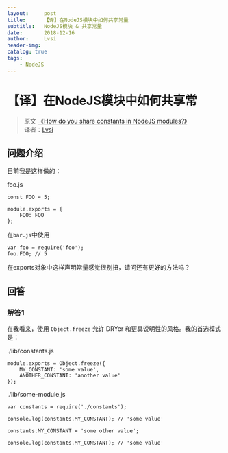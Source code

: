 ```yaml
---
layout:     post
title:      【译】在NodeJS模块中如何共享常量
subtitle:   NodeJS模块 & 共享常量
date:       2018-12-16
author:     Lvsi
header-img: 
catalog: true
tags:
    - NodeJS
---
```


# 【译】在NodeJS模块中如何共享常

> 原文 [《How do you share constants in NodeJS modules?》](https://stackoverflow.com/questions/8595509/how-do-you-share-constants-in-nodejs-modules)<br/>
> 译者：[Lvsi](https://github.com/Lvsi-China)

## 问题介绍

目前我是这样做的：

foo.js

```
const FOO = 5;

module.exports = {
    FOO: FOO
};
```

在```bar.js```中使用

<b></b>
```
var foo = require('foo');
foo.FOO; // 5
```

在exports对象中这样声明常量感觉很别扭，请问还有更好的方法吗？

## 回答

### 解答1

在我看来，使用 ```Object.freeze``` 允许 DRYer 和更具说明性的风格。我的首选模式是：

./lib/constants.js
```
module.exports = Object.freeze({
    MY_CONSTANT: 'some value',
    ANOTHER_CONSTANT: 'another value'
});
```

./lib/some-module.js
```
var constants = require('./constants');

console.log(constants.MY_CONSTANT); // 'some value'

constants.MY_CONSTANT = 'some other value';

console.log(constants.MY_CONSTANT); // 'some value'
```

